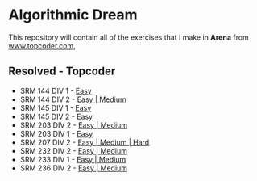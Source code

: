 # Algorithmic Dream
This repository will contain all of the exercises that I make in **Arena** from www.topcoder.com, 

## Resolved - Topcoder
* SRM 144 DIV 1 - [Easy](https://github.com/alexsotocx/algorithmicDream/tree/master/Topcoder/SRM%20144%20DIV%201)
* SRM 144 DIV 2 - [Easy | Medium](https://github.com/alexsotocx/algorithmicDream/tree/master/Topcoder/SRM%20144%20DIV%202)
* SRM 145 DIV 1 - [Easy](https://github.com/alexsotocx/algorithmicDream/tree/master/Topcoder/SRM%20145%20DIV%201)
* SRM 145 DIV 2 - [Easy](https://github.com/alexsotocx/algorithmicDream/tree/master/Topcoder/SRM%20145%20DIV%202)
* SRM 203 DIV 2 - [Easy | Medium](https://github.com/alexsotocx/algorithmicDream/tree/master/Topcoder/SRM%20203%20DIV%202)
* SRM 203 DIV 1 - [Easy](https://github.com/alexsotocx/algorithmicDream/tree/master/Topcoder/SRM%20203%20DIV%201)
* SRM 207 DIV 2 - [Easy | Medium | Hard](https://github.com/alexsotocx/algorithmicDream/tree/master/Topcoder/SRM%20207%20DIV%202)
* SRM 232 DIV 2 - [Easy | Medium](https://github.com/alexsotocx/algorithmicDream/tree/master/Topcoder/SRM%20232%20DIV%202)
* SRM 233 DIV 1 - [Easy | Medium](https://github.com/alexsotocx/algorithmicDream/tree/master/Topcoder/SRM%20233%20DIV%201)
* SRM 236 DIV 2 - [Easy | Medium](https://github.com/alexsotocx/algorithmicDream/tree/master/Topcoder/SRM%20236%20DIV%202)

